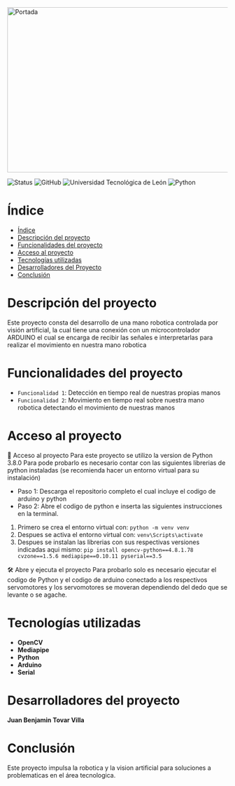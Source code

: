 <img width="1173" height="377" alt="Portada" src="https://github.com/user-attachments/assets/0b535160-6a92-46ca-b254-8d7053606b32" />

![Status](https://img.shields.io/badge/Status-Terminado-brightgreen) ![GitHub](https://img.shields.io/badge/GitHub-Kuchais-black?logo=github) ![Universidad Tecnológica de León](https://img.shields.io/badge/Universidad%20Tecnol%C3%B3gica%20de%20Le%C3%B3n-004B23?style=for-the-badge&logo=university&logoColor=white) ![Python](https://img.shields.io/badge/Python-3.8.0-3776AB?style=for-the-badge&logo=python&logoColor=white)

# Índice

- [Índice](#índice)
- [Descripción del proyecto](#descripción-del-proyecto)
- [Funcionalidades del proyecto](#funcionalidades-del-proyecto)
- [Acceso al proyecto](#acceso-al-proyecto)
- [Tecnologías utilizadas](#tecnologías-utilizadas)
- [Desarrolladores del Proyecto](#desarrolladores-del-proyecto)
- [Conclusión](#conclusión)

# Descripción del proyecto

Este proyecto consta del desarrollo de una mano robotica controlada por visión artificial, la cual tiene una conexión con un microcontrolador ARDUINO el cual se encarga de recibir las señales e interpretarlas para realizar el movimiento en nuestra mano robotica

# Funcionalidades del proyecto

- `Funcionalidad 1`: Detección en tiempo real de nuestras propias manos
- `Funcionalidad 2`: Movimiento en tiempo real sobre nuestra mano robotica detectando el movimiento de nuestras manos

# Acceso al proyecto

📁 Acceso al proyecto
Para este proyecto se utilizo la version de Python 3.8.0
Para pode probarlo es necesario contar con las siguientes librerias de python instaladas (se recomienda hacer un entorno virtual para su instalación)
- Paso 1: Descarga el repositorio completo el cual incluye el codigo de arduino y python
- Paso 2: Abre el codigo de python e inserta las siguientes instrucciones en la terminal.
1. Primero se crea el entorno virtual con: `python -m venv venv`
2. Despues se activa el entorno virtual con: `venv\Scripts\activate`
3. Despues se instalan las librerias con sus respectivas versiones indicadas aqui mismo: `pip install opencv-python==4.8.1.78 cvzone==1.5.6 mediapipe==0.10.11 pyserial==3.5`

🛠️ Abre y ejecuta el proyecto
Para probarlo solo es necesario ejecutar el codigo de Python y el codigo de arduino conectado a los respectivos servomotores y los servomotores se moveran dependiendo del dedo que se levante o se agache.

# Tecnologías utilizadas

- **OpenCV**
- **Mediapipe**
- **Python**
- **Arduino**
- **Serial**

# Desarrolladores del proyecto
**Juan Benjamin Tovar Villa**

# Conclusión
Este proyecto impulsa la robotica y la vision artificial para soluciones a problematicas en el área tecnologica. 
